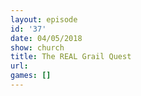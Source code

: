 ```yaml
---
layout: episode
id: '37'
date: 04/05/2018
show: church
title: The REAL Grail Quest
url: 
games: []
---
```

